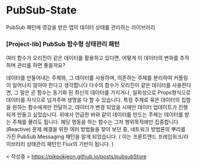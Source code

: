 # PubSub-State
PubSub 패턴에 영감을 받은 앱의 데이터 상태를 관리하는 라이브러리

### [Project-lib] PubSub 함수형 상태관리 패턴

여러 함수가 오리진이 같은 데이터를 활용하고 있다면,
어떻게 이 데이터의 변화를 추적하며 관리를 하면 좋을까요?

데이터를 만들어내는 주체와, 그 데이터를 사용하며, 의존하는 주체를 분리하여 커플링이 일어나지 않아야 한다고 생각합니다
다수의 함수가 오리진이 같은 데이터를 사용한다면, 그 말은 곧 함수는 동기화 된 최신의 데이터를 가지거나, 일회성으로 Props형식으로 데이터를 자식으로 넘겨주며 생명을 다 할 수 있습니다.
특정 주제로 묶은 데이터의 집합을 원하는 함수에게만 전달하고, 데이터가 변경 되었을 시에만 데이터 업데이트가 진행되게 만들고 싶었습니다.
위에서 언급한 바와 같이 데이터를 만드는 주체는 데이터를 받는 주체를 몰라도 됩니다. 해당 행동을 하는 함수는 그저 행위목적에만 집중합니다 (Reactive)
문제 해결을 위한 여러 방법들을 찾아 보던 중, 네트워크 방법론의 뿌리를 가진 PubSub Messaging 패턴을 알게 되었습니다.
( 이는 프론트엔드 프레임워크/라이브러리 상태관리 패턴인 Flux의 기반이 됩니다. )



< 작성중 >
https://pikpokjeon.github.io/posts/pubsubStore
